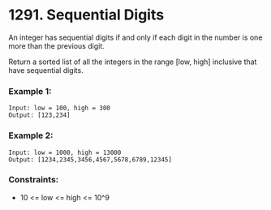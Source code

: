 # 1291. Sequential Digits

An integer has sequential digits if and only if each digit in the number is one more than the previous digit.

Return a sorted list of all the integers in the range [low, high] inclusive that have sequential digits.

 

### Example 1:
```
Input: low = 100, high = 300
Output: [123,234]
```
### Example 2:
```
Input: low = 1000, high = 13000
Output: [1234,2345,3456,4567,5678,6789,12345]
```

### Constraints:

- 10 <= low <= high <= 10^9
